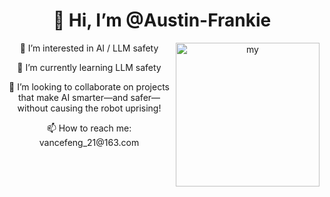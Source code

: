 <div style="text-align: center;">
    <h1>👋 Hi, I’m @Austin-Frankie</h1>
    <img align='right' src="https://media.giphy.com/media/M9gbBd9nbDrOTu1Mqx/giphy.gif" width="230" alt="my">
    <p>👀 I’m interested in AI / LLM safety</p>
    <p>🌱 I’m currently learning LLM safety</p>
    <p>💞️ I’m looking to collaborate on projects that make AI smarter—and safer—without causing the robot uprising!</p>
    <p>📫 How to reach me: vancefeng_21@163.com
</div>
<!---
Austin-Frankie/Austin-Frankie is a ✨ special ✨ repository because its `README.md` (this file) appears on your GitHub profile.
You can click the Preview link to take a look at your changes.
--->

